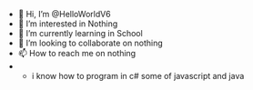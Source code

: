 - 👋 Hi, I’m @HelloWorldV6
- 👀 I’m interested in Nothing
- 🌱 I’m currently learning in School
- 💞️ I’m looking to collaborate on nothing
- 📫 How to reach me on nothing
- -  i know how to program in c# some of javascript and java

<!---
HelloWorldV6/HelloWorldV6 is a ✨ special ✨ repository because its `README.md` (this file) appears on your GitHub profile.
You can click the Preview link to take a look at your changes.
--->
